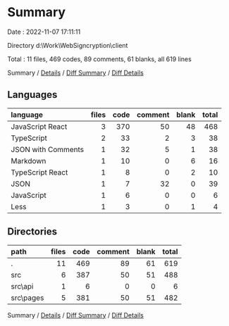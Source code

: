 # Summary

Date : 2022-11-07 17:11:11

Directory d:\\Work\\WebSigncryption\\client

Total : 11 files,  469 codes, 89 comments, 61 blanks, all 619 lines

Summary / [Details](details.md) / [Diff Summary](diff.md) / [Diff Details](diff-details.md)

## Languages
| language | files | code | comment | blank | total |
| :--- | ---: | ---: | ---: | ---: | ---: |
| JavaScript React | 3 | 370 | 50 | 48 | 468 |
| TypeScript | 2 | 33 | 2 | 3 | 38 |
| JSON with Comments | 1 | 32 | 5 | 1 | 38 |
| Markdown | 1 | 10 | 0 | 6 | 16 |
| TypeScript React | 1 | 8 | 0 | 2 | 10 |
| JSON | 1 | 7 | 32 | 0 | 39 |
| JavaScript | 1 | 6 | 0 | 0 | 6 |
| Less | 1 | 3 | 0 | 1 | 4 |

## Directories
| path | files | code | comment | blank | total |
| :--- | ---: | ---: | ---: | ---: | ---: |
| . | 11 | 469 | 89 | 61 | 619 |
| src | 6 | 387 | 50 | 51 | 488 |
| src\\api | 1 | 6 | 0 | 0 | 6 |
| src\\pages | 5 | 381 | 50 | 51 | 482 |

Summary / [Details](details.md) / [Diff Summary](diff.md) / [Diff Details](diff-details.md)